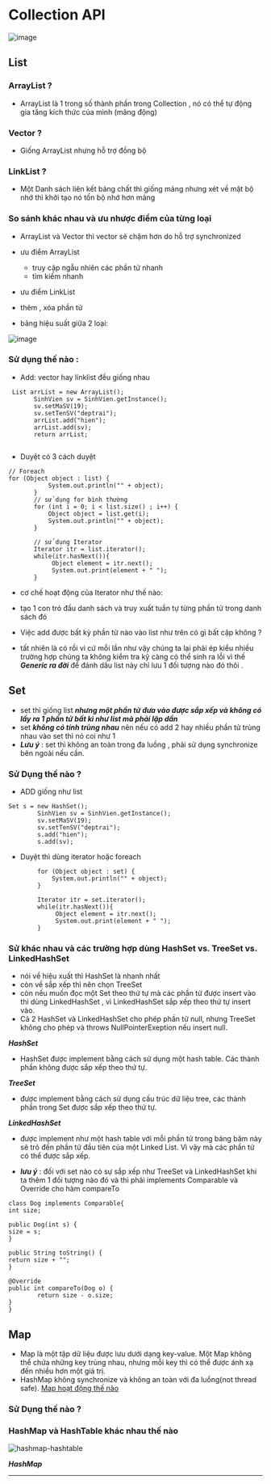 # Collection API

![image](https://cloud.githubusercontent.com/assets/18228937/23403676/b88927fe-fde3-11e6-949f-1f46bf47de95.png)

## List 

### ArrayList ?
+ ArrayList là 1 trong số thành phần trong Collection , nó có thể tự động gia tăng kích thức của mình (mảng động)

### Vector ?
+ Giống ArrayList nhưng hỗ trợ đồng bộ 

### LinkList ?
+ Một Danh sách liên kết bảng chất thì giống mảng nhưng xét về mặt bộ nhớ thì khởi tạo nó tốn bộ nhớ hơn mảng 

### So sánh khác nhau và ưu nhược điểm của từng loại 

+ ArrayList và Vector thì vector sẽ chậm hơn do hỗ trợ synchronized
+ ưu điểm ArrayList 
  + truy cập ngẫu nhiên các phần tử nhanh
  + tìm kiếm nhanh
+ ưu điểm LinkList
 + thêm , xóa phần tử 
 
+ bảng hiệu suất giữa 2 loại:

 ![image](https://cloud.githubusercontent.com/assets/18228937/23403021/b2ce90c2-fde0-11e6-9928-840bc454a43f.png)
 
 ### Sử dụng thế nào :
 
+ Add: vector hay linklist đều giống nhau
 ```
  List arrList = new ArrayList();
        SinhVien sv = SinhVien.getInstance();
        sv.setMaSV(19);
        sv.setTenSV("deptrai");
        arrList.add("hien");
        arrList.add(sv);
        return arrList;
        
 ```
 
+ Duyệt có 3 cách duyệt 
 ```
 // Foreach
 for (Object object : list) {
            System.out.println("" + object);
        }
        // sử dụng for bình thường 
        for (int i = 0; i < list.size() ; i++) {
            Object object = list.get(i);
            System.out.println("" + object);
        }
        
        // sử dụng Iterator
        Iterator itr = list.iterator();
        while(itr.hasNext()){
             Object element = itr.next();
             System.out.print(element + " ");
        }
 ```
 
+ cơ chế hoạt động của Iterator như thế nào:
 + tạo 1 con trỏ đầu danh sách và truy xuất tuần tự từng phần tử trong danh sách đó

+ Việc add được bất kỳ phần tử nào vào list như trên có gì bất cập không ?
 + tất nhiên là có rồi vì cứ mỗi lần như vậy chúng ta lại phải ép kiểu nhiều trường hợp chúng ta không kiểm tra kỹ càng có thể 
 sinh ra lỗi vì thế ***Generic ra đời*** để đánh dấu list này chỉ lưu 1 đối tượng nào đó thôi .
 
## Set

+ set thì giống list ***nhưng một phần tử đưa vào được sắp xếp và không có lấy ra 1 phần tử bất kì như list mà phải lặp dần*** 
+ set ***không có tính trùng nhau*** nên nếu có add 2 hay nhiều phần tử trùng nhau vào set thì nó coi như 1 
+ ***Lưu ý*** : set thì không an toàn trong đa luồng , phải sử dụng synchronize bên ngoài nếu cần. 

### Sử Dụng thế nào ?

+ ADD giống như list
```
Set s = new HashSet();
        SinhVien sv = SinhVien.getInstance();
        sv.setMaSV(19);
        sv.setTenSV("deptrai");
        s.add("hien");
        s.add(sv);
```

+ Duyệt thì dùng iterator hoặc foreach
```
        for (Object object : set) {
            System.out.println("" + object);
        }
       
        Iterator itr = set.iterator();
        while(itr.hasNext()){
             Object element = itr.next();
             System.out.print(element + " ");
        }
```

### Sử khác nhau và các trường hợp dùng HashSet vs. TreeSet vs. LinkedHashSet
+ nói về hiệu xuất thì HashSet là nhanh nhất 
+ còn về sắp xếp thì nên chọn TreeSet
+ còn nếu muốn đọc một Set theo thứ tự mà các phần tử được insert vào thì dùng LinkedHashSet , vì LinkedHashSet sắp xếp theo thứ tự insert vào.
+ Cả 2 HashSet và LinkedHashSet cho phép phần tử null, nhưng TreeSet không cho phép và throws NullPointerExeption nếu insert null.

***HashSet***
+ HashSet được implement bằng cách sử dụng một hash table. Các thành phần không được sắp xếp theo thứ tự.

***TreeSet***
+ được implement bằng cách sử dụng cấu trúc dữ liệu tree, các thành phần trong Set được sắp xếp theo thứ tự.

***LinkedHashSet***
+  được implement như một hash table với mỗi phần tử trong bảng băm này sẽ trỏ đến phần tử đầu tiên của một Linked List. Vì vậy mà các phần tử có thể được sắp xếp.

+ ***lưu ý*** : đối với set nào có sự sắp xếp như TreeSet và LinkedHashSet khi ta thêm 1 đối tượng nào đó và thì phải implements Comparable và Override cho hàm compareTo 

```
class Dog implements Comparable{
int size;

public Dog(int s) {
size = s;
}

public String toString() {
return size + "";
}

@Override
public int compareTo(Dog o) {
        return size - o.size;
}
}
```
## Map 
+ Map là một tập dữ liệu được lưu dưới dạng key-value. Một Map không thể chứa những key trùng nhau, nhưng mỗi key thì có thể được ánh xạ đến nhiều hơn một giá trị.
+ HashMap không synchronize và không an toàn với đa luồng(not thread safe).
[Map hoạt động thế nào](https://kipalog.com/posts/Java-nhung-dieu-co-the-ban-da-biet--Map-HashMap-hoat-dong-nhu-the-nao)

### Sử Dụng thế nào ?


### HashMap và HashTable khác nhau thế nào 
![hashmap-hashtable](https://cloud.githubusercontent.com/assets/18228937/23584639/8035b08e-0199-11e7-81ae-37e7ca725cdd.png)

***HashMap***

***

